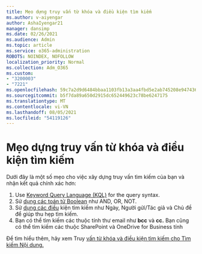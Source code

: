 ```yaml
---
title: Mẹo dựng truy vấn từ khóa và điều kiện tìm kiếm
ms.author: v-aiyengar
author: AshaIyengar21
manager: dansimp
ms.date: 02/26/2021
ms.audience: Admin
ms.topic: article
ms.service: o365-administration
ROBOTS: NOINDEX, NOFOLLOW
localization_priority: Normal
ms.collection: Adm_O365
ms.custom:
- "3200003"
- "7221"
ms.openlocfilehash: 59c7a2d9d6484bbaa1103fb13a3aa4fbd5e2ab745208e9474362029cf6406234
ms.sourcegitcommit: b5f7da89a650d2915dc652449623c78be6247175
ms.translationtype: MT
ms.contentlocale: vi-VN
ms.lasthandoff: 08/05/2021
ms.locfileid: "54119126"
---
```

# <a name="tips-for-building-keyword-queries-and-search-conditions"></a>Mẹo dựng truy vấn từ khóa và điều kiện tìm kiếm

Dưới đây là một số mẹo cho việc xây dựng truy vấn tìm kiếm của bạn và nhận kết quả chính xác hơn:

1. Use [Keyword Query Language (KQL)](https://go.microsoft.com/fwlink/?linkid=2101591) for the query syntax.
1. Sử [dụng các toán tử Boolean](https://go.microsoft.com/fwlink/?linkid=2101592) như AND, OR, NOT.
1. Sử [dụng các điều](https://go.microsoft.com/fwlink/?linkid=2102410) kiện tìm kiếm như Ngày, Người gửi/Tác giả và Chủ đề để giúp thu hẹp tìm kiếm.
1. Bạn có thể tìm kiếm các thuộc tính thư email như **bcc** và **cc.** Bạn cũng có thể tìm kiếm các thuộc SharePoint và OneDrive for Business tính

Để tìm hiểu thêm, hãy xem Truy [vấn từ khóa và điều kiện tìm kiếm cho Tìm kiếm Nội dung.](https://go.microsoft.com/fwlink/?linkid=2102411)
